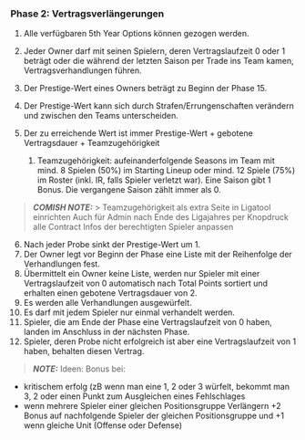 ### Phase 2: Vertragsverlängerungen

1. Alle verfügbaren 5th Year Options können gezogen werden.
2. Jeder Owner darf mit seinen Spielern, deren Vertragslaufzeit 0 oder 1 beträgt oder die während der letzten Saison per Trade ins Team kamen, Vertragsverhandlungen führen.
3. Der Prestige-Wert eines Owners beträgt zu Beginn der Phase 15.
4. Der Prestige-Wert kann sich durch Strafen/Errungenschaften verändern und zwischen den Teams unterscheiden.
5. Der zu erreichende Wert ist immer Prestige-Wert + gebotene Vertragsdauer + Teamzugehörigkeit

   1. Teamzugehörigkeit: aufeinanderfolgende Seasons im Team mit mind. 8 Spielen (50%) im Starting Lineup oder mind. 12 Spiele (75%) im Roster (inkl. IR, falls Spieler verletzt war). Eine Saison gibt 1 Bonus. Die vergangene Saison zählt immer als 0.

> **_COMISH NOTE:_** > Teamzugehörigkeit als extra Seite in Ligatool einrichten
> Auch für Admin nach Ende des Ligajahres per Knopdruck alle Contract Infos der berechtigten Spieler anpassen

6. Nach jeder Probe sinkt der Prestige-Wert um 1.
7. Der Owner legt vor Beginn der Phase eine Liste mit der Reihenfolge der Verhandlungen fest.
8. Übermittelt ein Owner keine Liste, werden nur Spieler mit einer Vertragslaufzeit von 0 automatisch nach Total Points sortiert und erhalten einen gebotene Vertragsdauer von 2.
9. Es werden alle Verhandlungen ausgewürfelt.
10. Es darf mit jedem Spieler nur einmal verhandelt werden.
11. Spieler, die am Ende der Phase eine Vertragslaufzeit von 0 haben, landen im Anschluss in der nächsten Phase.
12. Spieler, deren Probe nicht erfolgreich ist aber eine Vertragslaufzeit von 1 haben, behalten diesen Vertrag.

> **_NOTE:_** Ideen:
> Bonus bei:

- kritischem erfolg (zB wenn man eine 1, 2 oder 3 würfelt, bekommt man 3, 2 oder einen Punkt zum Ausgleichen eines Fehlschlages
- wenn mehrere Spieler einer gleichen Positionsgruppe Verlängern +2 Bonus auf nachfolgende Spieler der gleichen Positionsgruppe und +1 wenn gleiche Unit (Offense oder Defense)
